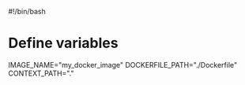 #!/bin/bash

# Define variables
IMAGE_NAME="my_docker_image"
DOCKERFILE_PATH="./Dockerfile"
CONTEXT_PATH="."

